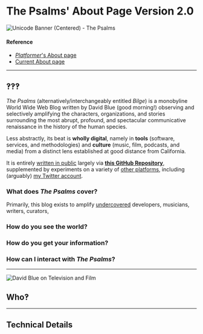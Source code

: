# The Psalms' About Page Version 2.0

![Unicode Banner (Centered) - The Psalms](https://i.snap.as/zk0pP5fk.png)

#### Reference 

* [*Platformer*'s About page](https://www.notion.so/About-Platformer-22cd48a5514d404b9c2dd130d7724b93)
* [Current About page](https://bilge.world/about)

---

## ‽‽‽

*The Psalms* (alternatively/interchangeably entitled *Bilge*) is a monobyline World Wide Web Blog written by David Blue (good morning!) observing and selectively amplifying the characters, organizations, and stories surrounding the most abrupt, profound, and spectacular communicative renaissance in the history of the human species. 

Less abstractly, its beat is **wholly digital**, namely in **tools** (software, services, and methodologies) and **culture** (music, film, podcasts, and media) from a distinct lens established at good distance from California.

It is entirely [written in public](https://tomcritchlow.com/2020/07/23/thinking-in-public/) largely via [**this GitHub Repository**](https://github.com/extratone/bilge), supplemented by experiments on a variety of [other platforms](https://www.notion.so/rotund/9fdc8e9610b34b8f991ebc148b760055?v=c170b58650c04fbdb7adc551a73d16a7), including (arguably) [my Twitter account](https://twitter.com/NeoYokel).

### What does *The Psalms* cover?

Primarily, this blog exists to amplify [undercovered](http://bit.ly/undercovered) developers, musicians, writers, curators, 

### How do you see the world?

### How do you get your information?

### How can I interact with *The Psalms*?



---

![David Blue on Television and Film](https://i.snap.as/q826fE0S.png)

## Who‽



---

## Technical Details

